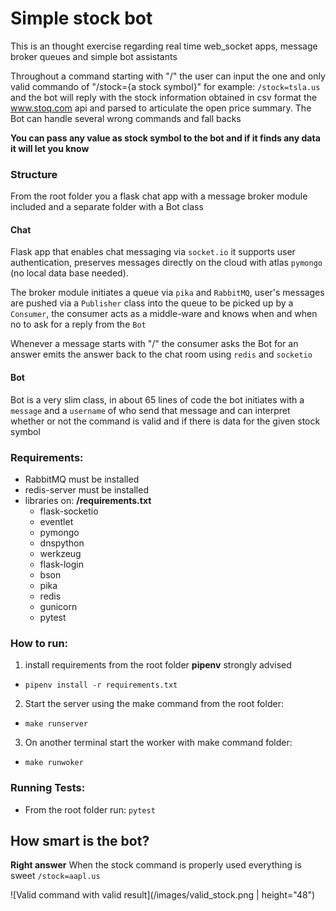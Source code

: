 # Simple stock bot

This is an thought exercise regarding real time web_socket apps, message broker queues and simple bot assistants

Throughout a command starting with "/" the user can input the one and only valid commando of "/stock={a stock symbol}" for example: `/stock=tsla.us`  and the bot will reply with the stock information obtained in csv format the www.stoq.com api and parsed to articulate the open price summary. The Bot can handle several wrong commands and fall backs

**You can pass any value as stock symbol to the bot and if it finds any data it will let you know**

### Structure
From the root folder you a flask chat app with a message broker module included and a separate folder with a Bot class

#### Chat
Flask app that enables chat messaging via `socket.io`  it supports user authentication, preserves messages directly on the cloud with atlas `pymongo` (no local data base needed).

The broker module initiates a queue via `pika` and `RabbitMQ`, user's messages are pushed  via a `Publisher` class into the queue to be picked up by a `Consumer`, the consumer acts as a middle-ware and knows when and when no to ask for a reply from the `Bot`

Whenever a message starts with "/" the consumer asks the Bot for an answer emits the answer back to the chat room using `redis` and `socketio` 

#### Bot
Bot is a very slim class, in about 65 lines of code the bot initiates with a  `message` and a `username` of who send that message and can interpret whether or not the command is valid and if there is data for the given stock symbol

### Requirements:
* RabbitMQ must be installed
* redis-server must be installed
* libraries on: **/requirements.txt**
  * flask-socketio
  * eventlet
  * pymongo
  * dnspython
  * werkzeug
  * flask-login  
  * bson
  * pika
  * redis
  * gunicorn
  * pytest

### How to run:
1. install requirements from the root folder **pipenv** strongly advised
  - `pipenv install -r requirements.txt`
2. Start the server using the make command from the root folder:
  - `make runserver`
3. On another terminal start the worker with make command folder:
  - `make runwoker`

### Running Tests:
* From the root folder run: `pytest`

## How smart is the bot?

**Right answer**
When the stock command is properly used everything is sweet `/stock=aapl.us`

![Valid command with valid result](/images/valid_stock.png | height="48")


